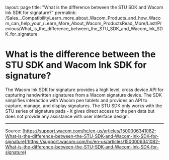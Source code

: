 layout: page
title: "What is the difference between the STU SDK and Wacom Ink SDK for signature?"
permalink: /Sales__CompatibilityLearn_more_about_Wacom_Products_and_how_Wacom_can_help_your_/Learn_More_About_Wacom_ProductsRead_More/Last/Previous/What_is_the_difference_between_the_STU_SDK_and_Wacom_Ink_SDK_for_signature

# What is the difference between the STU SDK and Wacom Ink SDK for signature?

The Wacom Ink SDK for signature provides a high level, cross device API for capturing handwritten signatures from a Wacom signature device. The SDK simplifies interaction with Wacom pen tablets and provides an API to capture, manage, and display signatures. The STU SDK only works with the STU series of signature pads - it gives direct access to the pen data but does not provide any assistance with user interface design.

---
Source: [https://support.wacom.com/hc/en-us/articles/1500006341082-What-is-the-difference-between-the-STU-SDK-and-Wacom-Ink-SDK-for-signature](https://support.wacom.com/hc/en-us/articles/1500006341082-What-is-the-difference-between-the-STU-SDK-and-Wacom-Ink-SDK-for-signature)
